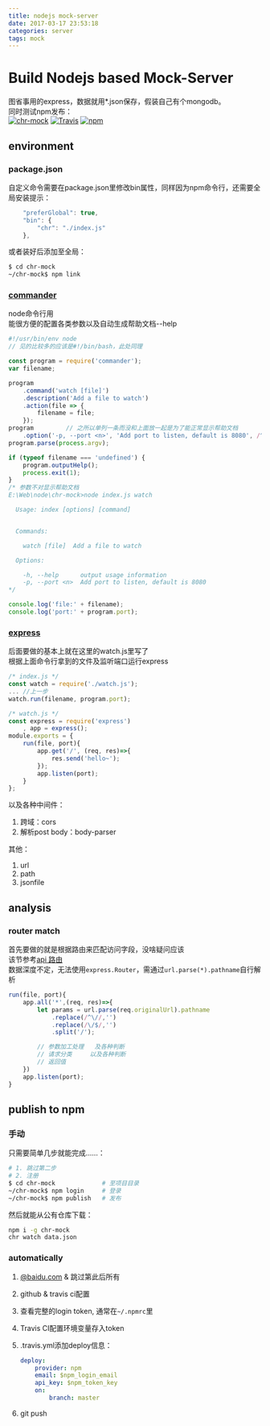 ```yaml
---
title: nodejs mock-server
date: 2017-03-17 23:53:18
categories: server
tags: mock
---
```

# Build Nodejs based Mock-Server

图省事用的express，数据就用*.json保存，假装自己有个mongodb。  
同时测试npm发布：  
[![chr-mock](https://img.shields.io/npm/v/chr-mock.svg?style=flat-square)](https://www.npmjs.com/package/chr-mock) [![Travis](https://img.shields.io/travis/Chreem/chr-mock.svg?style=flat-square)](https://travis-ci.org/Chreem/chr-mock) [![npm](https://img.shields.io/npm/l/chr-mock.svg?style=flat-square)](https://www.npmjs.com/package/chr-mock)

## environment

### package.json

自定义命令需要在package.json里修改bin属性，同样因为npm命令行，还需要全局安装提示：

```js
    "preferGlobal": true,
    "bin": {
        "chr": "./index.js"
    },
```

或者装好后添加至全局：

```bash
$ cd chr-mock
~/chr-mock$ npm link
```

<!-- more -->

### [commander](https://www.npmjs.com/package/commander)

node命令行用  
能很方便的配置各类参数以及自动生成帮助文档--help  

```js
#!/usr/bin/env node
// 见的比较多的应该是#!/bin/bash，此处同理

const program = require('commander');
var filename;

program
    .command('watch [file]')
    .description('Add a file to watch')
    .action(file => {
        filename = file;
    });
program         // 之所以单列一条而没和上面放一起是为了能正常显示帮助文档
    .option('-p, --port <n>', 'Add port to listen, default is 8080', /^[1-9]\d*$/, 8080);
program.parse(process.argv);

if (typeof filename === 'undefined') {
    program.outputHelp();
    process.exit(1);
}
/* 参数不对显示帮助文档
E:\Web\node\chr-mock>node index.js watch

  Usage: index [options] [command]


  Commands:

    watch [file]  Add a file to watch

  Options:

    -h, --help      output usage information
    -p, --port <n>  Add port to listen, default is 8080
*/

console.log('file:' + filename);
console.log('port:' + program.port);
```

### [express](http://www.expressjs.com.cn/)

后面要做的基本上就在这里的watch.js里写了  
根据上面命令行拿到的文件及监听端口运行express  

```js
/* index.js */
const watch = require('./watch.js');
... //上一步
watch.run(filename, program.port);

/* watch.js */
const express = require('express')
    , app = express();
module.exports = {
    run(file, port){
        app.get('/', (req, res)=>{
            res.send('hello~');
        });
        app.listen(port);
    }
};
```

以及各种中间件：  

1. 跨域：cors
2. 解析post body：body-parser

其他：

1. url
2. path
3. jsonfile

## analysis

### router match

首先要做的就是根据路由来匹配访问字段，没啥疑问应该  
该节参考[api 路由](http://www.expressjs.com.cn/guide/routing.html)  
数据深度不定，无法使用`express.Router`，需通过`url.parse(*).pathname`自行解析

```js
run(file, port){
    app.all('*',(req, res)=>{
        let params = url.parse(req.originalUrl).pathname
            .replace(/^\//,'')
            .replace(/\/$/,'')
            .split('/');

        // 参数加工处理   及各种判断
        // 请求分类     以及各种判断
        // 返回值
    })
    app.listen(port);
}
```

## publish to npm

### 手动

只需要简单几步就能完成……：  

```bash
# 1. 跳过第二步
# 2. 注册
$ cd chr-mock             # 至项目目录
~/chr-mock$ npm login     # 登录
~/chr-mock$ npm publish   # 发布
```

然后就能从公有仓库下载：

```bash
npm i -g chr-mock
chr watch data.json
```

### automatically

1. [@baidu.com](https://www.baidu.com) & 跳过第此后所有
2. github & travis ci配置
3. 查看完整的login token, 通常在`~/.npmrc`里
4. Travis CI配置环境变量存入token
5. .travis.yml添加deploy信息：

    ```yaml
    deploy:
        provider: npm
        email: $npm_login_email
        api_key: $npm_token_key
        on:
            branch: master
    ```

6. git push
